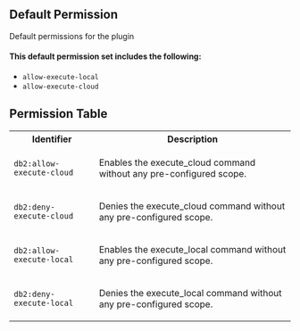 ## Default Permission

Default permissions for the plugin

#### This default permission set includes the following:

- `allow-execute-local`
- `allow-execute-cloud`

## Permission Table

<table>
<tr>
<th>Identifier</th>
<th>Description</th>
</tr>


<tr>
<td>

`db2:allow-execute-cloud`

</td>
<td>

Enables the execute_cloud command without any pre-configured scope.

</td>
</tr>

<tr>
<td>

`db2:deny-execute-cloud`

</td>
<td>

Denies the execute_cloud command without any pre-configured scope.

</td>
</tr>

<tr>
<td>

`db2:allow-execute-local`

</td>
<td>

Enables the execute_local command without any pre-configured scope.

</td>
</tr>

<tr>
<td>

`db2:deny-execute-local`

</td>
<td>

Denies the execute_local command without any pre-configured scope.

</td>
</tr>
</table>
